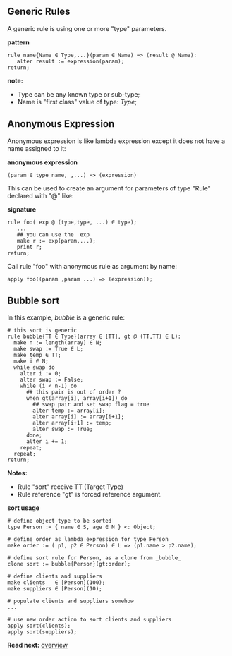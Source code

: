 ## Generic Rules

A generic rule is using one or more "type" parameters. 

**pattern**
```
rule name{Name ∈ Type,...}(param ∈ Name) => (result @ Name):
   alter result := expression(param);
return;
```

**note:** 
* Type can be any known type or sub-type;
* Name is "first class" value of type: _Type_;

## Anonymous Expression

Anonymous expression is like lambda expression except it does not have a name assigned to it:

**anonymous expression**
```
(param ∈ type_name, ,...) => (expression)
```

This can be used to create an argument for parameters of type "Rule" declared with "@" like:

**signature**
```
rule foo( exp @ (type,type, ...) ∈ type);
   ... 
   ## you can use the  exp
   make r := exp(param,...);
   print r;
return;
```

Call rule "foo" with anonymous rule as argument by name:

```
apply foo((param ,param ...) => (expression));
```

## Bubble sort

In this example, _bubble_ is a generic rule:

```# this sort is generic 
rule bubble{TT ∈ Type}(array ∈ [TT], gt @ (TT,TT) ∈ L):
  make n := length(array) ∈ N; 
  make swap := True ∈ L;
  make temp ∈ TT;
  make i ∈ N;
  while swap do
    alter i := 0;
    alter swap := False;
    while (i < n-1) do
      ## this pair is out of order ?
      when gt(array[i], array[i+1]) do
        ## swap pair and set swap flag = true
        alter temp := array[i];
        alter array[i] := array[i+1];
        alter array[i+1] := temp;
        alter swap := True;
      done;
      alter i += 1;
    repeat;
  repeat;
return;
```

**Notes:**

* Rule "sort" receive TT (Target Type) 
* Rule reference "gt" is forced reference argument.

**sort usage**

```# define object type to be sorted
type Person := { name ∈ S, age ∈ N } <: Object;
# define order as lambda expression for type Person
make order := ( p1, p2 ∈ Person) ∈ L => (p1.name > p2.name);
# define sort rule for Person, as a clone from _bubble_
clone sort := bubble{Person}(gt:order);
# define clients and suppliers
make clients   ∈ [Person](100);
make suppliers ∈ [Person](10);
# populate clients and suppliers somehow
...
# use new order action to sort clients and suppliers
apply sort(clients);
apply sort(suppliers);
```

**Read next:** [overview](../syntax/overview.md)